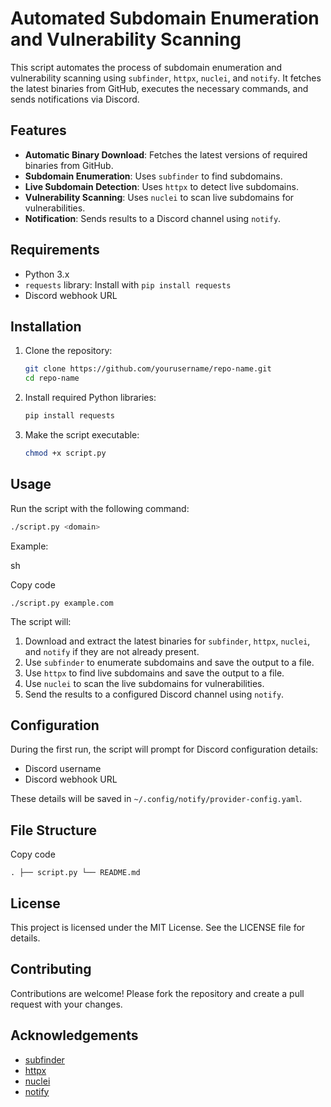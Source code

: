 # Automated Subdomain Enumeration and Vulnerability Scanning

This script automates the process of subdomain enumeration and vulnerability scanning using `subfinder`, `httpx`, `nuclei`, and `notify`. It fetches the latest binaries from GitHub, executes the necessary commands, and sends notifications via Discord.

## Features

- **Automatic Binary Download**: Fetches the latest versions of required binaries from GitHub.
- **Subdomain Enumeration**: Uses `subfinder` to find subdomains.
- **Live Subdomain Detection**: Uses `httpx` to detect live subdomains.
- **Vulnerability Scanning**: Uses `nuclei` to scan live subdomains for vulnerabilities.
- **Notification**: Sends results to a Discord channel using `notify`.

## Requirements

- Python 3.x
- `requests` library: Install with `pip install requests`
- Discord webhook URL

## Installation

1. Clone the repository:
    ```sh
    git clone https://github.com/yourusername/repo-name.git
    cd repo-name
    ```

2. Install required Python libraries:
    ```sh
    pip install requests
    ```

3. Make the script executable:
    ```sh
    chmod +x script.py
    ```

## Usage

Run the script with the following command:
```sh
./script.py <domain>
```


Example:

sh

Copy code

`./script.py example.com`

The script will:

1. Download and extract the latest binaries for `subfinder`, `httpx`, `nuclei`, and `notify` if they are not already present.
2. Use `subfinder` to enumerate subdomains and save the output to a file.
3. Use `httpx` to find live subdomains and save the output to a file.
4. Use `nuclei` to scan the live subdomains for vulnerabilities.
5. Send the results to a configured Discord channel using `notify`.

## Configuration

During the first run, the script will prompt for Discord configuration details:

- Discord username
- Discord webhook URL

These details will be saved in `~/.config/notify/provider-config.yaml`.

## File Structure

Copy code

`. ├── script.py └── README.md`

## License

This project is licensed under the MIT License. See the LICENSE file for details.

## Contributing

Contributions are welcome! Please fork the repository and create a pull request with your changes.

## Acknowledgements

- [subfinder](https://github.com/projectdiscovery/subfinder)
- [httpx](https://github.com/projectdiscovery/httpx)
- [nuclei](https://github.com/projectdiscovery/nuclei)
- [notify](https://github.com/projectdiscovery/notify)